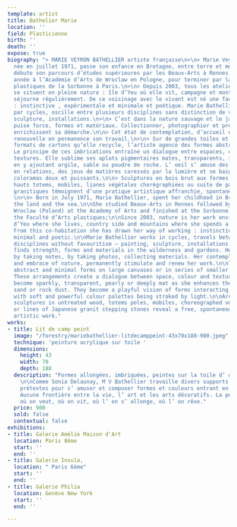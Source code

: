 ```yaml
---
template: artist
title: Bathelier Marie
location: ''
field: Plasticienne
birth: ''
death: ''
expose: true
biography: "> MARIE VEYRON BATHELLIER artiste française\n>\n> Marie Veyron Bathellier,
  née en juillet 1971, passe son enfance en Bretagne, entre terre et mer.\n\n> Elle
  débute son parcours d’études supérieures par les Beaux-Arts à Rennes, suivi d’une
  année à l’Académie d’Arts de Wroclaw en Pologne, pour terminer par la Faculté d’Arts
  plastiques de la Sorbonne à Paris.\n>\n> Depuis 2003, tous les ateliers de l’artiste
  se situent en pleine nature : île d’Yeu où elle vit, campagne et montagne où elle
  séjourne régulièrement. De ce voisinage avec le vivant est né une façon de travailler
  : instinctive , expérimentale et minimale et poétique. Marie Bathellier travaille
  par cycles, oscille entre plusieurs disciplines sans distinction de valeur peinture,
  sculpture, installations.\n>\n> C’est dans la nature sauvage et le jardin que l’artiste
  puise force, formes et matériaux. Collectionner, photographier et prendre des notes
  enrichissent sa démarche.\n\n> Cet état de contemplation, d’accueil et de déclics
  renouvelle en permanence son travail.\n>\n> Sur de grandes toiles et séries de petits
  formats de cartons qu’elle recycle, l’artiste agence des formes abstraites et minimales.
  Le principe de ces imbrications entraîne un dialogue entre espaces, couleurs et
  textures. Elle sublime ses aplats pigmentaires mates, transparents, irisés ou pailletés
  en y ajoutant argile, sable ou poudre de roche. L’ oeil s’ amuse des formes entrant
  en relations, des jeux de matières caressés par la lumière et se baigne dans des
  coloramas doux et puissants.\n\n> Sculptures en bois brut aux formes architecturées,
  hauts totems, mobiles, lianes végétales chorégraphiées ou suite de pas japonais
  granitiques témoignent d’une pratique artistique affranchie, spontanée et sensorielle.\n\n>
  \n>\n> Born in July 1971, Marie Bathellier, spent her childhood in Brittany between
  the land and the sea.\n\nShe studied Beaux-Arts in Rennes followed by one year in
  Wroclaw (Poland) at the Academy of Arts and finished at the Sorbonne (Paris) in
  the Faculté d’Arts plastiques;\n\nSince 2003, nature is her work environment – Ile
  d’Yeu where she lives, country side and mountains where she spends a lot of time.
  From this co-habitation she has drawn her way of working : instinctive, experimental,
  minimal and poetic.\n\nMarie Bathellier works in cycles, travels between several
  disciplines without favouritism – painting, sculpture, installations.\n\nThe artist
  finds strength, forms and materials in the wilderness and gardens. Her work is fed
  by taking notes, by taking photos, collecting materials. Her contemplative approach
  and embrace of nature, permanently stimulate and renew her work.\n\nThe artist arranges
  abstract and minimal forms on large canvases or in series of smaller recycled cardboards.
  These arrangements create a dialogue between space, colour and texture. The surfaces
  become sparkly, transparent, pearly or deeply mat as she enhances them using clay,
  sand or rock dust. They become a playful vision of forms interacting, of textures
  with soft and powerful colour palettes being stroked by light.\n\nArchitectural
  sculptures in untreated wood, totems poles, mobiles, choreographed vegetal creepers
  or lines of Japanese granit stepping stones reveal a free, spontaneous and sensual
  artistic work."
works:
- title: Lit de camp peint
  image: "/forestry/mariebathellier-litdecamppeint-43x70x188-900.jpeg"
  technique: 'peinture acrylique sur toile '
  dimensions:
    height: 43
    width: 70
    depth: 188
  description: "Formes allongées, imbriquées, peintes sur la toile d’ un lit de camp,
    \n\nComme Sonia Delaunay, M V Bathellier travaille divers supports , variant les
    prétextes pour s’ amuser et composer formes et couleurs entrant en relations.
    Aucune frontière entre la vie, l’ art et les arts décoratifs. La peinture c’ est
    où on veut, où on vit, où l’ on s’ allonge, où l’ on rêve."
  price: 900
  sold: false
  contextual: false
exhibitions:
- title: Galerie Amélie Maison d'Art
  location: Paris 8ème
  start: ''
  end: ''
- title: Galerie Insula,
  location: " Paris 6ème"
  start: ''
  end: ''
- title: Galerie Philia
  location: Genève New York
  start: ''
  end: ''

---
```


